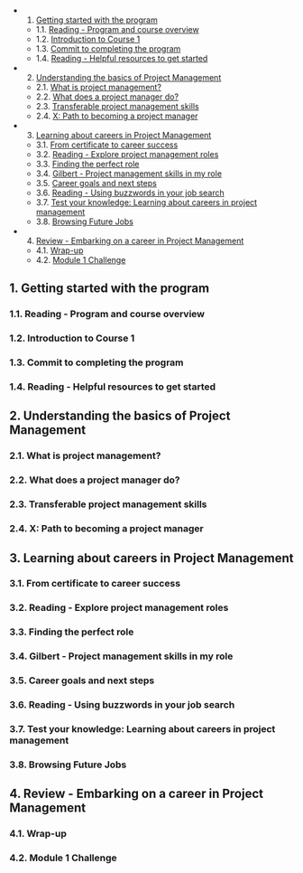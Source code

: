 <!-- vscode-markdown-toc -->
* 1. [Getting started with the program](#Gettingstartedwiththeprogram)
	* 1.1. [Reading - Program and course overview](#Reading-Programandcourseoverview)
	* 1.2. [Introduction to Course 1](#IntroductiontoCourse1)
	* 1.3. [Commit to completing the program](#Committocompletingtheprogram)
	* 1.4. [Reading - Helpful resources to get started](#Reading-Helpfulresourcestogetstarted)
* 2. [Understanding the basics of Project Management](#UnderstandingthebasicsofProjectManagement)
	* 2.1. [What is project management?](#Whatisprojectmanagement)
	* 2.2. [What does a project manager do?](#Whatdoesaprojectmanagerdo)
	* 2.3. [Transferable project management skills](#Transferableprojectmanagementskills)
	* 2.4. [X: Path to becoming a project manager](#X:Pathtobecomingaprojectmanager)
* 3. [Learning about careers in Project Management](#LearningaboutcareersinProjectManagement)
	* 3.1. [From certificate to career success](#Fromcertificatetocareersuccess)
	* 3.2. [Reading - Explore project management roles](#Reading-Exploreprojectmanagementroles)
	* 3.3. [Finding the perfect role](#Findingtheperfectrole)
	* 3.4. [Gilbert - Project management skills in my role](#Gilbert-Projectmanagementskillsinmyrole)
	* 3.5. [Career goals and next steps](#Careergoalsandnextsteps)
	* 3.6. [Reading - Using buzzwords in your job search](#Reading-Usingbuzzwordsinyourjobsearch)
	* 3.7. [Test your knowledge: Learning about careers in project management](#Testyourknowledge:Learningaboutcareersinprojectmanagement)
	* 3.8. [Browsing Future Jobs](#BrowsingFutureJobs)
* 4. [Review - Embarking on a career in Project Management](#Review-EmbarkingonacareerinProjectManagement)
	* 4.1. [Wrap-up](#Wrap-up)
	* 4.2. [Module 1 Challenge](#Module1Challenge)

<!-- vscode-markdown-toc-config
	numbering=true
	autoSave=true
	/vscode-markdown-toc-config -->
<!-- /vscode-markdown-toc -->

##  1. <a name='Gettingstartedwiththeprogram'></a>Getting started with the program

###  1.1. <a name='Reading-Programandcourseoverview'></a>Reading - Program and course overview

###  1.2. <a name='IntroductiontoCourse1'></a>Introduction to Course 1

###  1.3. <a name='Committocompletingtheprogram'></a>Commit to completing the program

###  1.4. <a name='Reading-Helpfulresourcestogetstarted'></a>Reading - Helpful resources to get started

##  2. <a name='UnderstandingthebasicsofProjectManagement'></a>Understanding the basics of Project Management 

###  2.1. <a name='Whatisprojectmanagement'></a>What is project management?

###  2.2. <a name='Whatdoesaprojectmanagerdo'></a>What does a project manager do?

###  2.3. <a name='Transferableprojectmanagementskills'></a>Transferable project management skills

###  2.4. <a name='X:Pathtobecomingaprojectmanager'></a>X: Path to becoming a project manager

##  3. <a name='LearningaboutcareersinProjectManagement'></a>Learning about careers in Project Management

###  3.1. <a name='Fromcertificatetocareersuccess'></a>From certificate to career success

###  3.2. <a name='Reading-Exploreprojectmanagementroles'></a>Reading - Explore project management roles

###  3.3. <a name='Findingtheperfectrole'></a>Finding the perfect role

###  3.4. <a name='Gilbert-Projectmanagementskillsinmyrole'></a>Gilbert - Project management skills in my role

###  3.5. <a name='Careergoalsandnextsteps'></a>Career goals and next steps

###  3.6. <a name='Reading-Usingbuzzwordsinyourjobsearch'></a>Reading - Using buzzwords in your job search

###  3.7. <a name='Testyourknowledge:Learningaboutcareersinprojectmanagement'></a>Test your knowledge: Learning about careers in project management

###  3.8. <a name='BrowsingFutureJobs'></a>Browsing Future Jobs

##  4. <a name='Review-EmbarkingonacareerinProjectManagement'></a>Review - Embarking on a career in Project Management

###  4.1. <a name='Wrap-up'></a>Wrap-up

###  4.2. <a name='Module1Challenge'></a>Module 1 Challenge



